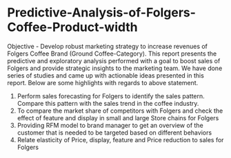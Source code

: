 # Predictive-Analysis-of-Folgers-Coffee-Product-width

Objective - Develop robust marketing strategy to increase revenues of Folgers Coffee Brand (Ground Coffee-Category). This report presents the predictive and exploratory analysis performed with a goal to boost sales of Folgers and provide strategic insights to the marketing team. We have done series of studies and came up with actionable ideas presented in this report. Below are some highlights with regards to above statement.
1. Perform sales forecasting for Folgers to identify the sales pattern. Compare this pattern with the sales trend in the coffee industry.
2. To compare the market share of competitors with Folgers and check the effect of feature and display in small and large Store chains for Folgers
3. Providing RFM model to brand manager to get an overview of the customer that is needed to be targeted based on different behaviors
4. Relate elasticity of Price, display, feature and Price reduction to sales for Folgers
